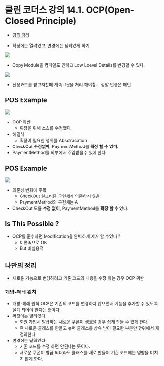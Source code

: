 # 클린 코더스 강의 14.1. OCP(Open-Closed Principle)

* [강의 정리](https://www.youtube.com/watch?v=dqa-IdafeIE)

* 확장에는 열려있고, 변경에는 닫혀있게 하기

![](https://i.imgur.com/A29SfzV.png)

* Copy Module을 컴파일도 안하고 Low Loevel Details를 변경할 수 있다.

![](https://i.imgur.com/E8hl4vh.png)

* 신용카드를 받고자할때 계속 if문을 처리 해야함... 정말 안좋은 패턴

## POS Example

![](https://i.imgur.com/eRCQp2Q.png)
* OCP 위반
	- 확장을 위해 소스를 수정했다.
* 해결책
	- 확장이 필요한 행위를 Absctracation
* CheckOut **수정없이**, PaymentMethod를 **확장 할 수 있다**.
* PaymentMethod를 외부에서 주입받을수 있게 한다

## POS Example

![](https://i.imgur.com/8faZeN0.png)
* 의존성 변화에 주목
	- CheckOut 알고리즘 구현체에 의존하지 않음
	- PaymentMethod의 구현체는 A
* CheckOut 모듈 **수정 없이**, PaymentMethod를 **확장 할 수** 있다.

## Is This Possible ?
* OCP를 준수하면 Modification을 완벽하게 제거 할 수있나 ?
	- 이론족으로 OK
	- But 비실용적

## 나만의 정리

* 새로운 기능으로 변경하려고 기존 코드의 내용을 수정 하는 경우 OCP 위반


### 개방-폐쇄 원칙
* 개방-폐쇄 원칙 OCP은 기존의 코드를 변경하지 않으면서 기능을 추가할 수 있도록 설계 되어야 한다는 뜻이다.
* 확장에는 열려있다.
	- 회원 가입시 발급하는 새로운 쿠폰이 생겼을 경우 쉽게 만들 수 있게 한다.
	- 즉 새로운 클래스를 만들고 슈퍼 클래스를 상속 받아 필요한 부분만 항위에서 재정의한다
* 변경에는 닫혀있다.
	- 기존 코드를 수정 하면 안된다는 뜻이다.
	- 새로운 쿠폰이 발급 되더라도 클래스를 새로 만들어 기존 코드에는 영향을 미치지 않게 한다.
